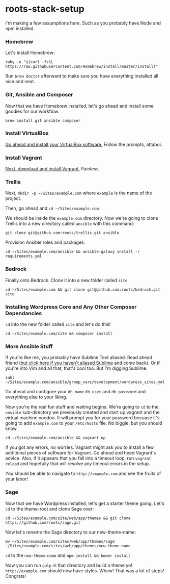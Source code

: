 # roots-stack-setup

I'm making a few assumptions here. Such as you probably have Node and npm installed.


### Homebrew

Let's install Homebrew:

```
ruby -e "$(curl -fsSL https://raw.githubusercontent.com/Homebrew/install/master/install)"
```

Run `brew doctor` afterward to make sure you have everything installed all nice and neat.


### Git, Ansible and Composer

Now that we have Homebrew installed, let's go ahead and install some goodies for our workflow.

```
brew install git ansible composer
```


### Install VirtualBox

[Go ahead and install your VirtualBox software.](https://www.virtualbox.org/wiki/Downloads) Follow the prompts, attaboi.

### Install Vagrant

[Next, download and install Vagrant.](https://www.vagrantup.com/downloads.html) Painless.


### Trellis

Next, `mkdir -p ~/Sites/example.com` where `example` is the name of the project.

Then, go ahead and `cd ~/Sites/example.com`

We should be inside the `example.com` directory. Now we're going to clone Trellis into a new directory called `ansible` with this command:

```
git clone git@github.com:roots/trellis.git ansible
```

Provision Ansible roles and packages.

```
cd ~/Sites/example.com/ansible && ansible-galaxy install -r requirements.yml
```


### Bedrock

Finally onto Bedrock. Clone it into a new folder called `site`

```
cd ~/Sites/example.com && git clone git@github.com:roots/bedrock.git site
```


### Installing Wordpress Core and Any Other Composer Dependancies

`cd` into the new folder called `site` and let's do this!

```
cd ~/Sites/example.com/site && composer install
```


### More Ansible Stuff

If you're like me, you probably have Sublime Text aliased. Read ahead friend ([but click here if you haven't aliased Sublime](http://ashleynolan.co.uk/blog/launching-sublime-from-the-terminal) and come back). Or if you're into Vim and all that, that's cool too. But I'm digging Sublime.

```
subl ~/Sites/example.com/ansible/group_vars/development/wordpress_sites.yml
```

Go ahead and configure your `db_name` `db_user` and `db_password` and everything else to your liking.


Now you're the real fun stuff and waiting begins. We're going to `cd` to the `ansible` sub-directory we previously created and start up vagrant and the virtual machine voodoo. It will prompt you for your password becuase it's going to add `example.com` to your `/etc/hosts` file. No biggie, but you should know.

```
cd ~/Sites/example.com/ansible && vagrant up
```

If you got any errors, no worries. Vagrant might ask you to install a few additional pieces of software for Vagrant. Go ahead and heed Vagrant's advice. Also, if it appears that you fall into a timeout loop, run `vagrant reload` and hopefully that will resolve any timeout errors in the setup. 

You should be able to navigate to `http://example.com` and see the fruits of your labor!


### Sage

Now that we have Wordpress installed, let's get a starter theme going. Let's `cd` to the theme-root and clone Sage over:

```
cd ~/Sites/example.com/site/web/app/themes && git clone https://github.com/roots/sage.git
```

Now let's rename the Sage directory to our new-theme-name:

```
mv ~/Sites/example.com/sites/web/app/themes/sage ~/Sites/example.com/sites/web/app/themes/new-theme-name
```

`cd` to the `new-theme-name` and `npm install && bower install`

Now you can run `gulp` in that directory and build a theme yo! `http://example.com` should now have styles. Whew! That was a lot of steps! Congrats!


